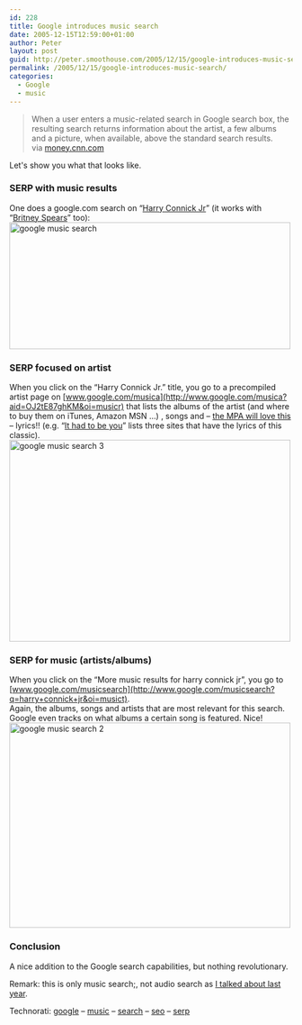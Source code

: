 ```yaml
---
id: 228
title: Google introduces music search
date: 2005-12-15T12:59:00+01:00
author: Peter
layout: post
guid: http://peter.smoothouse.com/2005/12/15/google-introduces-music-search/
permalink: /2005/12/15/google-introduces-music-search/
categories:
  - Google
  - music
---
```

> When a user enters a music-related search in Google search box, the resulting search returns information about the artist, a few albums and a picture, when available, above the standard search results.  
> via [money.cnn.com](http://money.cnn.com/2005/12/15/technology/google_music.reut/index.htm) 

Let's show you what that looks like.

### SERP with music results

One does a google.com search on &#8220;[Harry Connick Jr](http://www.google.com/search?q=harry+connick+jr)&#8221; (it works with &#8220;[Britney Spears](http://googleblog.blogspot.com/2005/12/searching-for-music.html)&#8221; too):  
[<img  src="http://static.flickr.com/35/73786291_9d644c670d.jpg" width="500" height="225" alt="google music search" />](http://www.flickr.com/photos/pforret/73786291/ "Photo Sharing")

### SERP focused on artist

When you click on the &#8220;Harry Connick Jr.&#8221; title, you go to a precompiled artist page on [www.google.com/musica](http://www.google.com/musica?aid=OJ2tE87ghKM&oi=musicr) that lists the albums of the artist (and where to buy them on iTunes, Amazon MSN &#8230;) , songs and &#8211; [the MPA will love this](/blog/2005/12/mpa-and-other-peoples-money.html) &#8211; lyrics!! (e.g. &#8220;[It had to be you](http://www.google.com/musics?lid=xNzY247C-GI&aid=OJ2tE87ghKM&sid=UJw39KICUmC)&#8221; lists three sites that have the lyrics of this classic).  
[<img  src="http://static.flickr.com/34/73787454_5d5c92aef3.jpg" width="500" height="358" alt="google music search 3" />](http://www.flickr.com/photos/pforret/73787454/ "Photo Sharing")

### SERP for music (artists/albums)

When you click on the &#8220;More music results for harry connick jr&#8221;, you go to [www.google.com/musicsearch](http://www.google.com/musicsearch?q=harry+connick+jr&oi=musict).  
Again, the albums, songs and artists that are most relevant for this search. Google even tracks on what albums a certain song is featured. Nice!  
[<img  src="http://static.flickr.com/34/73787453_99707cfd08.jpg" width="500" height="364" alt="google music search 2" />](http://www.flickr.com/photos/pforret/73787453/ "Photo Sharing")

### Conclusion

A nice addition to the Google search capabilities, but nothing revolutionary.

Remark: this is only music search;, not audio search as [I talked about last year](/blog/2004/10/google-is-listening-searching-audio.html).

Technorati: <a href="http://technorati.com/tag/google" rel="tag">google</a> &#8211; <a href="http://technorati.com/tag/music" rel="tag">music</a> &#8211; <a href="http://technorati.com/tag/search" rel="tag">search</a> &#8211; <a href="http://technorati.com/tag/seo" rel="tag">seo</a> &#8211; <a href="http://technorati.com/tag/serp" rel="tag">serp</a>